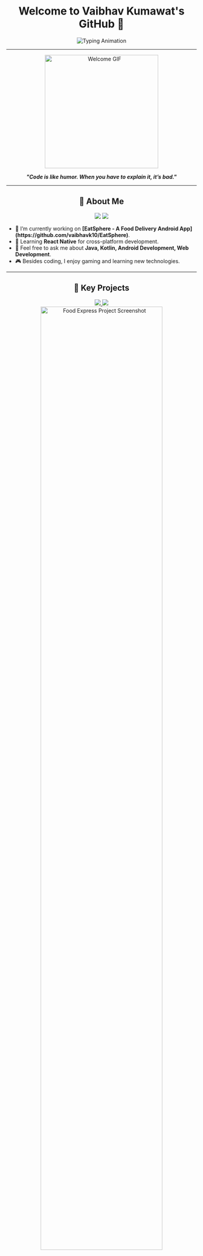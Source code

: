<h1 align="center">
  <b>Welcome to Vaibhav Kumawat's GitHub 👋</b>
</h1>

<p align="center">
  <img src="https://readme-typing-svg.demolab.com?font=Fira+Code&size=28&duration=4000&pause=1000&color=6EE7B7&center=true&vCenter=true&width=500&lines=Web+Developer;Android+Developer;Technology+Enthusiast" alt="Typing Animation">
</p>

---

<div align="center">
  <img src="https://media.giphy.com/media/Ll22OhMLAlVDb8UQWe/giphy.gif" width="300px" alt="Welcome GIF">
  <p><b><i>"Code is like humor. When you have to explain it, it’s bad."</i></b></p>
</div>

---

<h2 align="center">🚀 About Me</h2>

<p align="center">
  <img src="https://img.shields.io/badge/Web_Development-%231572B6.svg?style=for-the-badge&logo=web&logoColor=white"/>
  <img src="https://img.shields.io/badge/Android_Development-%23ffce3a.svg?style=for-the-badge&logo=android&logoColor=white"/>
</p>

<ul>
  <li>🔭 I’m currently working on <b>[EatSphere - A Food Delivery Android App](https://github.com/vaibhavk10/EatSphere)</b>.</li>
  <li>🌱 Learning <b>React Native</b> for cross-platform development.</li>
  <li>💬 Feel free to ask me about <b>Java, Kotlin, Android Development, Web Development</b>.</li>
  <li>🎮 Besides coding, I enjoy gaming and learning new technologies.</li>
</ul>

---

<h2 align="center">🌟 Key Projects</h2>

<div align="center">
  <a href="https://github.com/vaibhavk10/EatSphere">
    <img src="https://img.shields.io/badge/EatSphere-%23FF6F61.svg?style=for-the-badge&logo=android&logoColor=white"/>
  </a>
  <a href="https://github.com/vaibhavk10/Food-Express">
    <img src="https://img.shields.io/badge/Food_Express_Website-%23FFCA28.svg?style=for-the-badge&logo=html5&logoColor=white"/>
  </a>
</div>

<div align="center">
  <img src="https://github.com/vaibhavk10/Food-Express/raw/main/screenshots/food-express.png" width="80%" alt="Food Express Project Screenshot">
</div>

---

<h2 align="center">🛠️ Skills & Tools</h2>

<div align="center">
  <img src="https://img.shields.io/badge/Java-ED8B00?style=for-the-badge&logo=java&logoColor=white"/>
  <img src="https://img.shields.io/badge/Kotlin-0095D5?style=for-the-badge&logo=kotlin&logoColor=white"/>
  <img src="https://img.shields.io/badge/JavaScript-F7DF1E?style=for-the-badge&logo=javascript&logoColor=black"/>
  <img src="https://img.shields.io/badge/HTML5-E34F26?style=for-the-badge&logo=html5&logoColor=white"/>
  <img src="https://img.shields.io/badge/CSS3-1572B6?style=for-the-badge&logo=css3&logoColor=white"/>
  <img src="https://img.shields.io/badge/Android_Studio-3DDC84?style=for-the-badge&logo=android-studio&logoColor=white"/>
  <img src="https://img.shields.io/badge/Firebase-FFCA28?style=for-the-badge&logo=firebase&logoColor=black"/>
</div>

---

<h2 align="center">📈 GitHub Stats</h2>

<p align="center">
  <img src="https://github-readme-stats.vercel.app/api?username=vaibhavk10&show_icons=true&theme=radical" alt="GitHub Stats">
  <img src="https://github-readme-streak-stats.herokuapp.com/?user=vaibhavk10&theme=radical" alt="GitHub Streak Stats">
</p>

<p align="center">
  <img src="https://github-readme-stats.vercel.app/api/top-langs/?username=vaibhavk10&layout=compact&theme=radical" alt="Top Languages">
</p>

---

<h2 align="center">✨ Let’s Connect</h2>

<p align="center">
  <a href="https://linkedin.com/in/vaibhavk10" target="_blank">
    <img src="https://img.shields.io/badge/LinkedIn-%230077B5.svg?style=for-the-badge&logo=linkedin&logoColor=white"/>
  </a>
</p>

<p align="center">
  <img src="https://media.giphy.com/media/1ms76Uogs49AhKVu0w/giphy.gif" width="200" alt="Coding Animation">
</p>

---

<h2 align="center">⚡ Fun Facts</h2>

<ul>
  <li>🔥 I love working on Android projects and web applications.</li>
  <li>🎮 When I'm not coding, I enjoy playing video games and keeping up with tech trends.</li>
  <li>💡 I'm always excited to collaborate on new, innovative projects!</li>
</ul>
